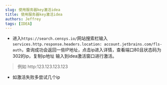 ```yaml
---
slug: 使用服务器key激活idea
title: 使用服务器key激活idea
authors: Jeffrey
tags: [IDEA]
---
```


- 进入`https://search.censys.io/`网站搜索栏输入`services.http.response.headers.location: account.jetbrains.com/fls-auth`，查询成功会返回一些IP地址，点击ip进入详情，查看端口80且状态码为302的ip，复制ip地址 输入到idea激活窗口进行激活。
> 例如 http:123.123.123.123
- 如激活失败多尝试几个ip

